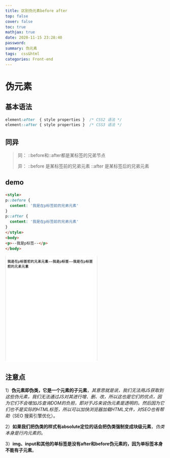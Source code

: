```yaml
---
title: 区别伪元素before after
top: false
cover: false
toc: true
mathjax: true
date: 2020-11-15 23:28:40
password:
summary: 伪元素
tags:  css&html
categories: Front-end
---
```


# 伪元素

## 基本语法

```css
element:after  { style properties }  /* CSS2 语法 */
element::after { style properties }  /* CSS3 语法 */
```

## 同异

> 同：
> 				::before和::after都是某标签的兄弟节点
>
> 异：
> 				::before 是某标签前的兄弟元素
> 				::after 是某标签后的兄弟元素

## demo

```html
<style> 
p::before {
  content: '我是在p标签前的兄弟元素'
}
p::after {
  content: '我是在p标签前的兄弟元素'
}
</style>
<body>
<p>--我是p标签--</p>
</body>
```

![](before-after/1605604037887.png)

## 注意点

1）**伪元素即伪类，它是一个元素的子元素**，*其意思就是说，我们无法用JS获取到这些伪元素，*我们*无法通过JS对其进行增、删、改，所以这也是它们的优点，因为它们不会增加JS查询DOM的负担，即对于JS来说伪元素是透明的。然后因为它们也不是实际的HTML标签，所以可以加快浏览器加载HTML文件，对SEO也有帮助*（SEO  搜索引擎优化）。

2）**如果我们把伪类的样式有absolute定位的话会把伪类强制变成块级元素**，*伪类本身是行内元素的。*

3）**img、input和其他的单标签是没有after和before伪元素的，因为单标签本身不能有子元素**。